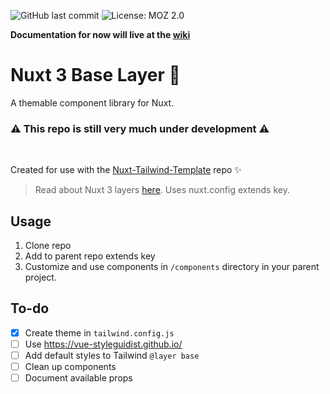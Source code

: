 ![GitHub last commit](https://img.shields.io/github/last-commit/michaelsynan/nuxt-base-layer)
![License: MOZ 2.0](https://img.shields.io/badge/license-MLP%202.0-green)

**Documentation for now will live at the [wiki](/nuxt-base-layer/wiki)**
# Nuxt 3 Base Layer 🌈
A themable component library for Nuxt.
<br />

### ⚠️ **This repo is still very much under development** ⚠️ 

<br />

Created for use with the [Nuxt-Tailwind-Template](https://github.com/michaelsynan/Nuxt-Tailwind-Template) repo ✨
> Read about Nuxt 3 layers [here](https://nuxt.com/docs/getting-started/layers). Uses nuxt.config extends key.

## Usage

1. Clone repo
2. Add to parent repo extends key
3. Customize and use components in `/components` directory in your parent project. 

## To-do
- [x] Create theme in `tailwind.config.js`
- [ ] Use https://vue-styleguidist.github.io/
- [ ] Add default styles to Tailwind `@layer base`
- [ ] Clean up components
- [ ] Document available props

